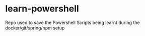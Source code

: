 # learn-powershell
Repo used to save the Powershell Scripts being learnt during the docker/git/spring/npm setup
